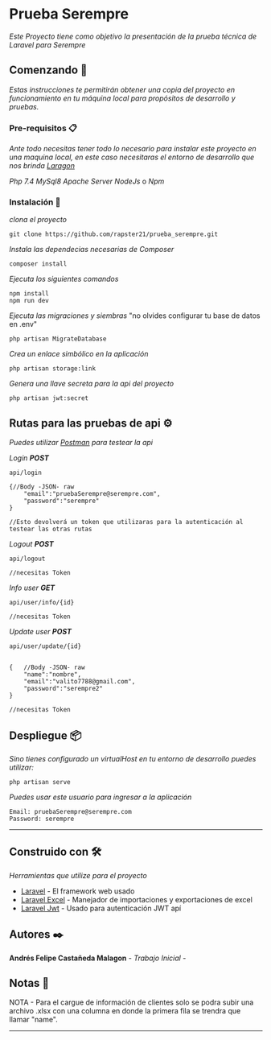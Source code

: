 # Prueba Serempre

_Este Proyecto tiene como objetivo la presentación de la prueba técnica de Laravel para Serempre_

## Comenzando 🚀

_Estas instrucciones te permitirán obtener una copia del proyecto en funcionamiento en tu máquina local para propósitos de desarrollo y pruebas._

### Pre-requisitos 📋

_Ante todo necesitas tener todo lo necesario para instalar este proyecto en una maquina local, en este caso necesitaras el entorno de desarrollo que nos brinda [Laragon](https://laragon.org/docs/index.html)_

_Php 7.4_
_MySql8_
_Apache Server_
_NodeJs_ o _Npm_

### Instalación 🔧

_clona el proyecto_

```
git clone https://github.com/rapster21/prueba_serempre.git
```

_Instala las dependecias necesarias de Composer_

```
composer install
```
_Ejecuta los siguientes comandos_

```
npm install
npm run dev
```
_Ejecuta las migraciones y siembras_ "no olvides configurar tu base de datos en .env"
```
php artisan MigrateDatabase
```
_Crea un enlace simbólico en la aplicación_
```
php artisan storage:link
```
_Genera una llave secreta para la api del proyecto_
```
php artisan jwt:secret
```


## Rutas para las pruebas de api ⚙️
_Puedes utilizar [Postman](https://www.postman.com/) para testear la api_



_Login **POST**_

```
api/login

{//Body -JSON- raw
    "email":"pruebaSerempre@serempre.com",
    "password":"serempre"
}

//Esto devolverá un token que utilizaras para la autenticación al testear las otras rutas
```
_Logout **POST**_

```
api/logout

//necesitas Token
```
_Info user **GET**_

```
api/user/info/{id}

//necesitas Token
```
_Update user **POST**_

```
api/user/update/{id}


{   //Body -JSON- raw
    "name":"nombre",
    "email":"valito7788@gmail.com",
    "password":"serempre2"
}

//necesitas Token
```



## Despliegue 📦

_Sino tienes configurado un virtualHost en tu entorno de desarrollo puedes utilizar:_
```
php artisan serve
```
_Puedes usar este usuario para ingresar a la aplicación_
```
Email: pruebaSerempre@serempre.com
Password: serempre
```

---
## Construido con 🛠️

_Herramientas que utilize para el proyecto_

* [Laravel](https://laravel.com/) - El framework web usado
* [Laravel Excel](https://laravel-excel.com/) - Manejador de importaciones y exportaciones de excel
* [Laravel Jwt](https://jwt-auth.readthedocs.io/en/develop/) - Usado para autenticación JWT apí



## Autores ✒️



**Andrés Felipe Castañeda Malagon** - *Trabajo Inicial* - 

## Notas 📓

NOTA - Para el cargue de información de clientes solo se podra subir una archivo .xlsx con una columna en donde la primera fila se trendra que llamar "name".



---

